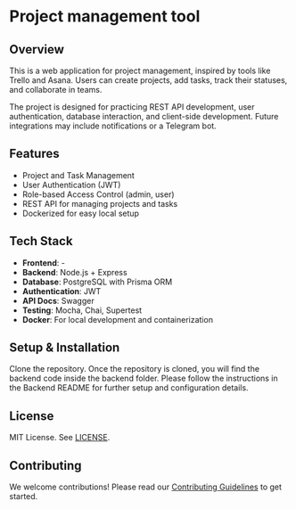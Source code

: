# Project management tool 

## Overview
This is a web application for project management, inspired by tools like Trello and Asana.
Users can create projects, add tasks, track their statuses, and collaborate in teams.

The project is designed for practicing REST API development, user authentication, database interaction, and client-side development. Future integrations may include notifications or a Telegram bot.

## Features 
- Project and Task Management
- User Authentication (JWT)
- Role-based Access Control (admin, user)
- REST API for managing projects and tasks
- Dockerized for easy local setup

## Tech Stack
- **Frontend**: -
- **Backend**: Node.js + Express
- **Database**: PostgreSQL with Prisma ORM
- **Authentication**: JWT
- **API Docs**: Swagger
- **Testing**: Mocha, Chai, Supertest
- **Docker**: For local development and containerization

## Setup & Installation
Clone the repository. Once the repository is cloned, you will find the backend code inside the backend folder. Please follow the instructions in the Backend README for further setup and configuration details.

## License
MIT License. See [LICENSE](./LICENSE).

## Contributing
We welcome contributions! Please read our [Contributing Guidelines](CONTRIBUTING.md) to get started.